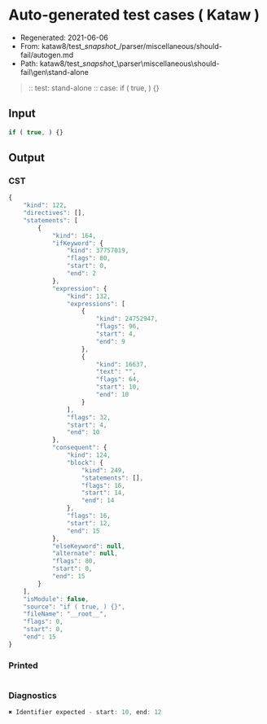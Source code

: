 # Auto-generated test cases ( Kataw )
- Regenerated: 2021-06-06
- From: kataw8/test\__snapshot__/parser/miscellaneous/should-fail/autogen.md
- Path: kataw8/test\__snapshot__\parser\miscellaneous\should-fail\gen\stand-alone
> :: test: stand-alone
> :: case: if ( true, ) {}
## Input

`````js
if ( true, ) {}
`````
## Output

### CST

```javascript
{
    "kind": 122,
    "directives": [],
    "statements": [
        {
            "kind": 164,
            "ifKeyword": {
                "kind": 37757019,
                "flags": 80,
                "start": 0,
                "end": 2
            },
            "expression": {
                "kind": 132,
                "expressions": [
                    {
                        "kind": 24752947,
                        "flags": 96,
                        "start": 4,
                        "end": 9
                    },
                    {
                        "kind": 16637,
                        "text": "",
                        "flags": 64,
                        "start": 10,
                        "end": 10
                    }
                ],
                "flags": 32,
                "start": 4,
                "end": 10
            },
            "consequent": {
                "kind": 124,
                "block": {
                    "kind": 249,
                    "statements": [],
                    "flags": 16,
                    "start": 14,
                    "end": 14
                },
                "flags": 16,
                "start": 12,
                "end": 15
            },
            "elseKeyword": null,
            "alternate": null,
            "flags": 80,
            "start": 0,
            "end": 15
        }
    ],
    "isModule": false,
    "source": "if ( true, ) {}",
    "fileName": "__root__",
    "flags": 0,
    "start": 0,
    "end": 15
}
```

### Printed

```javascript

```

### Diagnostics

```javascript
✖ Identifier expected - start: 10, end: 12

```

